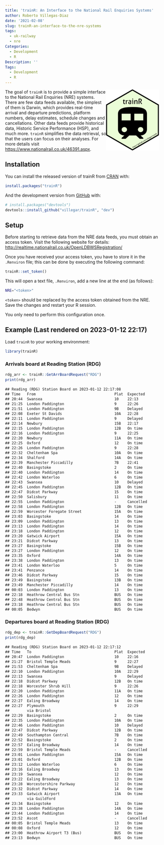 ```yaml
---
title: 'trainR: An Interface to the National Rail Enquiries Systems'
author: Roberto Villegas-Diaz
date: '2021-02-08'
slug: trainR-an-interface-to-the-nre-systems
tags:
  - uk-railway
  - nre
Categories:
  - Development
  - R
Description: ''
Tags:
  - Development
  - R
---
```


<img src="https://raw.githubusercontent.com/villegar/trainR/main/inst/images/logo.png" alt="logo" align="right" height=200px/>

The goal of `trainR` is to provide a simple interface to the 
National Rail Enquiries (NRE) systems. There are few data feeds 
available, the simplest of them is Darwin, which provides real-time 
arrival and departure predictions, platform numbers, delay estimates, 
schedule changes and cancellations. Other data feeds provide historical 
data, Historic Service Performance (HSP), and much more. `trainR` 
simplifies the data retrieval, so that the users can focus on their 
analyses. For more details visit 
https://www.nationalrail.co.uk/46391.aspx.

## Installation

You can install the released version of trainR from [CRAN](https://CRAN.R-project.org) with:

``` r
install.packages("trainR")
```

And the development version from [GitHub](https://github.com/) with:

``` r
# install.packages("devtools")
devtools::install_github("villegar/trainR", "dev")
```

## Setup
Before starting to retrieve data from the NRE data feeds, you must obtain an access token. 
Visit the following website for details: http://realtime.nationalrail.co.uk/OpenLDBWSRegistration/

Once you have received your access token, you have to store it in the `.Renviron` file; this can be 
done by executing the following command:


```r
trainR::set_token()
```

This will open a text file, `.Renviron`, add a new line at the end (as follows):

```bash
NRE="<token>"
```

`<token>` should be replaced by the access token obtained from the NRE. Save the changes and restart 
your R session.

You only need to perform this configuration once.

## Example (Last rendered on 2023-01-12 22:17)

Load `trainR` to your working environment:

```r
library(trainR)
```

### Arrivals board at Reading Station (RDG)


```r
rdg_arr <- trainR::GetArrBoardRequest("RDG")
print(rdg_arr)
```

```
## Reading (RDG) Station Board on 2023-01-12 22:17:08
## Time   From                                    Plat  Expected
## 20:44  Swansea                                 10    22:13
## 21:25  London Paddington                       9     22:26
## 21:51  London Paddington                       9B    Delayed
## 22:08  Exeter St Davids                        10A   22:28
## 22:11  London Paddington                       9     Delayed
## 22:14  Newbury                                 15B   22:17
## 22:15  London Paddington                       12B   On time
## 22:16  London Paddington                       9     22:25
## 22:20  Newbury                                 11A   On time
## 22:25  Oxford                                  12    On time
## 22:26  London Paddington                       9     22:28
## 22:32  Cheltenham Spa                          10A   On time
## 22:34  Shalford                                14A   On time
## 22:39  Manchester Piccadilly                   7B    22:41
## 22:40  Basingstoke                             2     On time
## 22:40  London Paddington                       14    On time
## 22:42  London Waterloo                         6     On time
## 22:43  Swansea                                 10    Delayed
## 22:45  London Paddington                       12B   On time
## 22:47  Didcot Parkway                          15    On time
## 22:50  Salisbury                               11    On time
## 22:55  London Paddington                       -     Cancelled
## 22:58  London Paddington                       12B   On time
## 22:59  Worcester Foregate Street               15A   On time
## 23:03  Basingstoke                             14    On time
## 23:09  London Paddington                       13    On time
## 23:13  London Paddington                       14    On time
## 23:18  London Paddington                       12    On time
## 23:20  Gatwick Airport                         15A   On time
## 23:21  Didcot Parkway                          13    On time
## 23:27  Basingstoke                             15B   On time
## 23:27  London Paddington                       12    On time
## 23:35  Oxford                                  14A   On time
## 23:38  London Paddington                       13    On time
## 23:41  London Waterloo                         5     On time
## 23:41  Penzance                                14    On time
## 23:46  Didcot Parkway                          15    On time
## 23:49  Basingstoke                             13B   On time
## 23:49  Manchester Piccadilly                   14    On time
## 00:03  London Paddington                       13    On time
## 22:18  Heathrow Central Bus Stn                BUS   On time
## 22:48  Heathrow Central Bus Stn                BUS   On time
## 23:18  Heathrow Central Bus Stn                BUS   On time
## 00:05  Bedwyn                                  BUS   On time
```

### Departures board at Reading Station (RDG)


```r
rdg_dep <- trainR::GetDepBoardRequest("RDG")
print(rdg_dep)
```

```
## Reading (RDG) Station Board on 2023-01-12 22:17:12
## Time   To                                      Plat  Expected
## 20:47  London Paddington                       10    22:16
## 21:27  Bristol Temple Meads                    9     22:27
## 21:53  Cheltenham Spa                          9B    Delayed
## 22:10  London Paddington                       10A   22:29
## 22:13  Swansea                                 9     Delayed
## 22:18  Didcot Parkway                          12B   On time
## 22:18  Worcester Shrub Hill                    9     22:26
## 22:20  London Paddington                       11A   On time
## 22:26  London Paddington                       12    On time
## 22:27  Ealing Broadway                         14    On time
## 22:27  Plymouth                                9     22:29
##        via Bristol                             
## 22:29  Basingstoke                             2     On time
## 22:35  London Paddington                       10A   On time
## 22:46  London Paddington                       10    Delayed
## 22:47  Didcot Parkway                          12B   On time
## 22:49  Southampton Central                     7B    On time
## 22:52  Basingstoke                             2     On time
## 22:57  Ealing Broadway                         14    On time
## 22:59  Bristol Temple Meads                    -     Cancelled
## 23:01  London Paddington                       15A   On time
## 23:01  Oxford                                  12B   On time
## 23:12  London Waterloo                         6     On time
## 23:16  Ealing Broadway                         13    On time
## 23:19  Swansea                                 12    On time
## 23:22  Ealing Broadway                         13    On time
## 23:28  Worcestershire Parkway                  12    On time
## 23:32  Didcot Parkway                          14    On time
## 23:33  Gatwick Airport                         13A   On time
##        via Guildford                           
## 23:34  Basingstoke                             12    On time
## 23:38  London Paddington                       14A   On time
## 23:44  London Paddington                       14    On time
## 23:52  Ascot                                   -     Cancelled
## 00:05  Bristol Temple Meads                    13    On time
## 00:08  Oxford                                  12    On time
## 23:00  Heathrow Airport T3 (Bus)               BUS   On time
## 23:13  Bedwyn                                  BUS   On time
```
